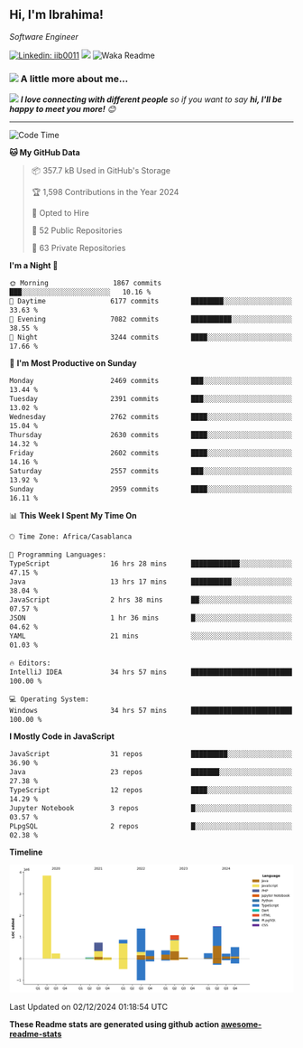 <h2>Hi, I'm Ibrahima! </h2>
<p><em>Software Engineer 
</em></p>


[![Linkedin: iib0011](https://img.shields.io/badge/-iib0011-blue?style=flat-square&logo=Linkedin&logoColor=white&link=https://www.linkedin.com/in/iib0011/)](https://www.linkedin.com/in/iib0011/)
![](https://visitor-badge.glitch.me/badge?page_id=iib0011)
![Waka Readme](https://github.com/iib0011/iib0011/workflows/Waka%20Readme/badge.svg)


### <img src="https://media.giphy.com/media/VgCDAzcKvsR6OM0uWg/giphy.gif" width="50"> A little more about me...  


<img src="https://media.giphy.com/media/LnQjpWaON8nhr21vNW/giphy.gif" width="60"> <em><b>I love connecting with different people</b> so if you want to say <b>hi, I'll be happy to meet you more!</b> 😊</em>

---
<!--START_SECTION:waka-->
![Code Time](http://img.shields.io/badge/Code%20Time-4%2C073%20hrs%2016%20mins-blue)

**🐱 My GitHub Data** 

> 📦 357.7 kB Used in GitHub's Storage 
 > 
> 🏆 1,598 Contributions in the Year 2024
 > 
> 💼 Opted to Hire
 > 
> 📜 52 Public Repositories 
 > 
> 🔑 63 Private Repositories 
 > 
**I'm a Night 🦉** 

```text
🌞 Morning                1867 commits        ███░░░░░░░░░░░░░░░░░░░░░░   10.16 % 
🌆 Daytime                6177 commits        ████████░░░░░░░░░░░░░░░░░   33.63 % 
🌃 Evening                7082 commits        ██████████░░░░░░░░░░░░░░░   38.55 % 
🌙 Night                  3244 commits        ████░░░░░░░░░░░░░░░░░░░░░   17.66 % 
```
📅 **I'm Most Productive on Sunday** 

```text
Monday                   2469 commits        ███░░░░░░░░░░░░░░░░░░░░░░   13.44 % 
Tuesday                  2391 commits        ███░░░░░░░░░░░░░░░░░░░░░░   13.02 % 
Wednesday                2762 commits        ████░░░░░░░░░░░░░░░░░░░░░   15.04 % 
Thursday                 2630 commits        ████░░░░░░░░░░░░░░░░░░░░░   14.32 % 
Friday                   2602 commits        ████░░░░░░░░░░░░░░░░░░░░░   14.16 % 
Saturday                 2557 commits        ███░░░░░░░░░░░░░░░░░░░░░░   13.92 % 
Sunday                   2959 commits        ████░░░░░░░░░░░░░░░░░░░░░   16.11 % 
```


📊 **This Week I Spent My Time On** 

```text
🕑︎ Time Zone: Africa/Casablanca

💬 Programming Languages: 
TypeScript               16 hrs 28 mins      ████████████░░░░░░░░░░░░░   47.15 % 
Java                     13 hrs 17 mins      ██████████░░░░░░░░░░░░░░░   38.04 % 
JavaScript               2 hrs 38 mins       ██░░░░░░░░░░░░░░░░░░░░░░░   07.57 % 
JSON                     1 hr 36 mins        █░░░░░░░░░░░░░░░░░░░░░░░░   04.62 % 
YAML                     21 mins             ░░░░░░░░░░░░░░░░░░░░░░░░░   01.03 % 

🔥 Editors: 
IntelliJ IDEA            34 hrs 57 mins      █████████████████████████   100.00 % 

💻 Operating System: 
Windows                  34 hrs 57 mins      █████████████████████████   100.00 % 
```

**I Mostly Code in JavaScript** 

```text
JavaScript               31 repos            █████████░░░░░░░░░░░░░░░░   36.90 % 
Java                     23 repos            ███████░░░░░░░░░░░░░░░░░░   27.38 % 
TypeScript               12 repos            ████░░░░░░░░░░░░░░░░░░░░░   14.29 % 
Jupyter Notebook         3 repos             █░░░░░░░░░░░░░░░░░░░░░░░░   03.57 % 
PLpgSQL                  2 repos             █░░░░░░░░░░░░░░░░░░░░░░░░   02.38 % 
```



**Timeline**

![Lines of Code chart](https://raw.githubusercontent.com/iib0011/iib0011/master/assets/bar_graph.png)


 Last Updated on 02/12/2024 01:18:54 UTC
<!--END_SECTION:waka-->

**These Readme stats are generated using github action [awesome-readme-stats](https://github.com/iib0011/waka-readme-stats)**

